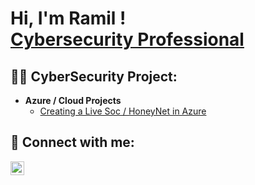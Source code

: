 <h1>Hi, I'm Ramil ! <br/><a href="https://github.com/ramilnamazov</a>, <a href="https://www.linkedin.com/in/ramilnamazov/">Cybersecurity Professional</a>
<h2>👨‍💻 CyberSecurity Project:</h2>

- <b>Azure / Cloud Projects </b>
  - [Creating a Live Soc / HoneyNet in Azure ](https://github.com/ramilnamazov/Azure-Soc.git)


<h2> 🤳 Connect with me:</h2>

[<img align="left" alt="RamilNamazov | LinkedIn" width="22px" src="https://cdn.jsdelivr.net/npm/simple-icons@v3/icons/linkedin.svg" />](https://linkedin.com/in/ramilnamazov)


